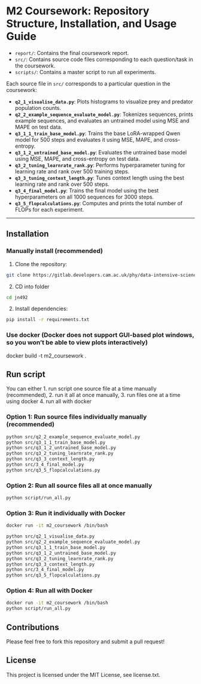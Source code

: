 # M2 Coursework: Repository Structure, Installation, and Usage Guide

- `report/`: Contains the final coursework report.
- `src/`: Contains source code files corresponding to each question/task in the coursework.
- `scripts/`: Contains a master script to run all experiments.

Each source file in `src/` corresponds to a particular question in the coursework:

- **`q2_1_visualise_data.py`**: Plots histograms to visualize prey and predator population counts.
- **`q2_2_example_sequence_evaluate_model.py`**: Tokenizes sequences, prints example sequences, and evaluates an untrained model using MSE and MAPE on test data.
- **`q3_1_1_train_base_model.py`**: Trains the base LoRA-wrapped Qwen model for 500 steps and evaluates it using MSE, MAPE, and cross-entropy.
- **`q3_1_2_untrained_base_model.py`**: Evaluates the untrained base model using MSE, MAPE, and cross-entropy on test data.
- **`q3_2_tuning_learnrate_rank.py`**: Performs hyperparameter tuning for learning rate and rank over 500 training steps.
- **`q3_3_tuning_context_length.py`**: Tunes context length using the best learning rate and rank over 500 steps.
- **`q3_4_final_model.py`**: Trains the final model using the best hyperparameters on all 1000 sequences for 3000 steps.
- **`q3_5_flopcalculations.py`**: Computes and prints the total number of FLOPs for each experiment.

---

## Installation

### Manually install (recommended)

1. Clone the repository:
```bash
git clone https://gitlab.developers.cam.ac.uk/phy/data-intensive-science-mphil/assessments/m2_coursework/jn492.git
```

2. CD into folder
```bash
cd jn492
```

2. Install dependencies: 
```bash
pip install -r requirements.txt
```

### Use docker (Docker does not support GUI-based plot windows, so you won’t be able to view plots interactively)

docker build -t m2_coursework .

## Run script

You can either 1. run script one source file at a time manually (recommended), 2. run it all at once manually, 3. run files one at a time using docker 4. run all with docker

### Option 1: Run source files individually manually (recommended)

```bash
python src/q2_2_example_sequence_evaluate_model.py
python src/q3_1_1_train_base_model.py
python src/q3_1_2_untrained_base_model.py
python src/q3_2_tuning_learnrate_rank.py
python src/q3_3_context_length.py
python src/3_4_final_model.py
python src/q3_5_flopcalculations.py
```

### Option 2: Run all source files all at once manually

```bash
python script/run_all.py
```

### Option 3: Run it individually with Docker

```bash
docker run -it m2_coursework /bin/bash

python src/q2_1_visualise_data.py
python src/q2_2_example_sequence_evaluate_model.py
python src/q3_1_1_train_base_model.py
python src/q3_1_2_untrained_base_model.py
python src/q3_2_tuning_learnrate_rank.py
python src/q3_3_context_length.py
python src/3_4_final_model.py
python src/q3_5_flopcalculations.py
```

### Option 4: Run all with Docker

```bash
docker run -it m2_coursework /bin/bash
python script/run_all.py
```

## Contributions
Please feel free to fork this repository and submit a pull request!

## License
This project is licensed under the MIT License, see license.txt.


